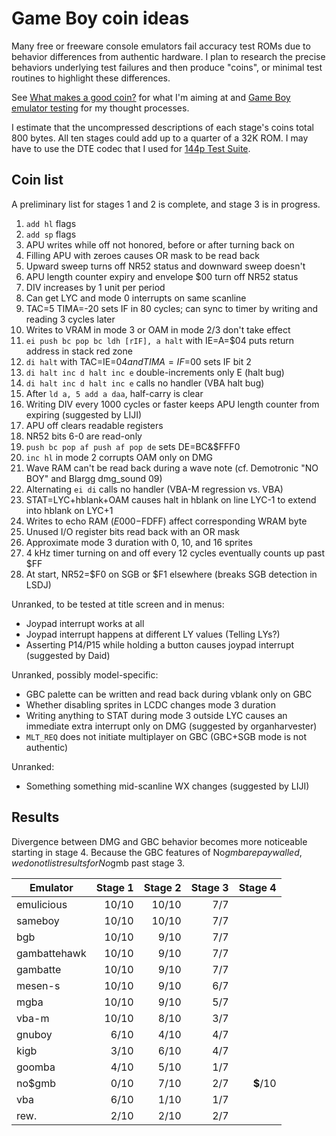 Game Boy coin ideas
===================

Many free or freeware console emulators fail accuracy test ROMs due
to behavior differences from authentic hardware.  I plan to research
the precise behaviors underlying test failures and then produce
"coins", or minimal test routines to highlight these differences.

See [What makes a good coin?] for what I'm aiming at and
[Game Boy emulator testing] for my thought processes.

I estimate that the uncompressed descriptions of each stage's
coins total 800 bytes.  All ten stages could add up to a quarter
of a 32K ROM.  I may have to use the DTE codec that I used for
[144p Test Suite].

[What makes a good coin?]: ./good_coin.md
[Game Boy emulator testing]: ./gb_emu_testing.md
[144p Test Suite]: https://github.com/pinobatch/240p-test-mini/gameboy

Coin list
---------
A preliminary list for stages 1 and 2 is complete, and stage 3 is
in progress.

1. `add hl` flags
2. `add sp` flags
3. APU writes while off not honored, before or after turning back on
4. Filling APU with zeroes causes OR mask to be read back
5. Upward sweep turns off NR52 status and downward sweep doesn't
6. APU length counter expiry and envelope $00 turn off NR52 status
7. DIV increases by 1 unit per period
8. Can get LYC and mode 0 interrupts on same scanline
9. TAC=5 TIMA=-20 sets IF in 80 cycles; can sync to timer by writing
   and reading 3 cycles later
10. Writes to VRAM in mode 3 or OAM in mode 2/3 don't take effect
11. `ei push bc pop bc ldh [rIF], a halt` with IE=A=$04 puts
    return address in stack red zone
12. `di halt` with TAC=IE=$04 and TIMA=IF=$00 sets IF bit 2
13. `di halt inc d halt inc e` double-increments only E (halt bug)
14. `di halt inc d halt inc e` calls no handler (VBA halt bug)
15. After `ld a, 5 add a daa`, half-carry is clear
16. Writing DIV every 1000 cycles or faster keeps APU length counter
    from expiring (suggested by LIJI)
17. APU off clears readable registers
18. NR52 bits 6-0 are read-only
19. `push bc pop af push af pop de` sets DE=BC&$FFF0
20. `inc hl` in mode 2 corrupts OAM only on DMG
21. Wave RAM can't be read back during a wave note (cf. Demotronic
    "NO BOY" and Blargg dmg_sound 09)
22. Alternating `ei di` calls no handler (VBA-M regression vs. VBA)
23. STAT=LYC+hblank+OAM causes halt in hblank on line LYC-1 to extend
    into hblank on LYC+1
24. Writes to echo RAM ($E000-$FDFF) affect corresponding WRAM byte
25. Unused I/O register bits read back with an OR mask
26. Approximate mode 3 duration with 0, 10, and 16 sprites
27. 4 kHz timer turning on and off every 12 cycles eventually counts
    up past $FF
28. At start, NR52=$F0 on SGB or $F1 elsewhere (breaks SGB detection
    in LSDJ)

Unranked, to be tested at title screen and in menus:

- Joypad interrupt works at all
- Joypad interrupt happens at different LY values (Telling LYs?)
- Asserting P14/P15 while holding a button causes joypad interrupt
  (suggested by Daid)

Unranked, possibly model-specific:

- GBC palette can be written and read back during vblank only on GBC
- Whether disabling sprites in LCDC changes mode 3 duration
- Writing anything to STAT during mode 3 outside LYC causes an
  immediate extra interrupt only on DMG (suggested by organharvester)
- `MLT_REQ` does not initiate multiplayer on GBC (GBC+SGB mode is
  not authentic)

Unranked:

- Something something mid-scanline WX changes (suggested by LIJI)

Results
-------
Divergence between DMG and GBC behavior becomes more noticeable
starting in stage 4.  Because the GBC features of No$gmb are
paywalled, we do not list results for No$gmb past stage 3.

Emulator     | Stage 1 | Stage 2 | Stage 3 | Stage 4
------------ | ------: | ------: | ------: | ------:
emulicious   |  10/10  |  10/10  |   7/7   |
sameboy      |  10/10  |  10/10  |   7/7   |
bgb          |  10/10  |   9/10  |   7/7   |
gambattehawk |  10/10  |   9/10  |   7/7   |
gambatte     |  10/10  |   9/10  |   7/7   |
mesen-s      |  10/10  |   9/10  |   6/7   |
mgba         |  10/10  |   9/10  |   5/7   |
vba-m        |  10/10  |   8/10  |   3/7   |
gnuboy       |   6/10  |   4/10  |   4/7   |
kigb         |   3/10  |   6/10  |   4/7   |
goomba       |   4/10  |   5/10  |   1/7   |
no$gmb       |   0/10  |   7/10  |   2/7   |**$**/10
vba          |   6/10  |   1/10  |   1/7   |
rew.         |   2/10  |   2/10  |   2/7   |
